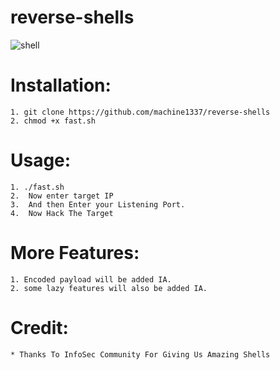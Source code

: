 # reverse-shells

![shell](https://user-images.githubusercontent.com/82051128/126137360-ba933871-d5bb-4207-9e43-717afcb881e0.png)

# Installation:
    1. git clone https://github.com/machine1337/reverse-shells
    2. chmod +x fast.sh
    
# Usage:
    1. ./fast.sh
    2.  Now enter target IP
    3.  And then Enter your Listening Port.
    4.  Now Hack The Target
    
# More Features:
    1. Encoded payload will be added IA.
    2. some lazy features will also be added IA.
    
# Credit:
    * Thanks To InfoSec Community For Giving Us Amazing Shells
    
